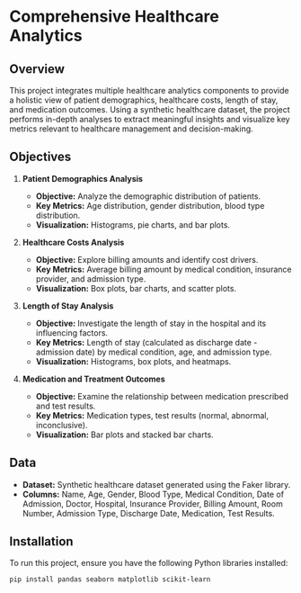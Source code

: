 # Comprehensive Healthcare Analytics

## Overview
This project integrates multiple healthcare analytics components to provide a holistic view of patient demographics, healthcare costs, length of stay, and medication outcomes. Using a synthetic healthcare dataset, the project performs in-depth analyses to extract meaningful insights and visualize key metrics relevant to healthcare management and decision-making.

## Objectives
1. **Patient Demographics Analysis**
   - **Objective:** Analyze the demographic distribution of patients.
   - **Key Metrics:** Age distribution, gender distribution, blood type distribution.
   - **Visualization:** Histograms, pie charts, and bar plots.

2. **Healthcare Costs Analysis**
   - **Objective:** Explore billing amounts and identify cost drivers.
   - **Key Metrics:** Average billing amount by medical condition, insurance provider, and admission type.
   - **Visualization:** Box plots, bar charts, and scatter plots.

3. **Length of Stay Analysis**
   - **Objective:** Investigate the length of stay in the hospital and its influencing factors.
   - **Key Metrics:** Length of stay (calculated as discharge date - admission date) by medical condition, age, and admission type.
   - **Visualization:** Histograms, box plots, and heatmaps.

4. **Medication and Treatment Outcomes**
   - **Objective:** Examine the relationship between medication prescribed and test results.
   - **Key Metrics:** Medication types, test results (normal, abnormal, inconclusive).
   - **Visualization:** Bar plots and stacked bar charts.

## Data
- **Dataset:** Synthetic healthcare dataset generated using the Faker library.
- **Columns:** Name, Age, Gender, Blood Type, Medical Condition, Date of Admission, Doctor, Hospital, Insurance Provider, Billing Amount, Room Number, Admission Type, Discharge Date, Medication, Test Results.

## Installation
To run this project, ensure you have the following Python libraries installed:
```bash
pip install pandas seaborn matplotlib scikit-learn
